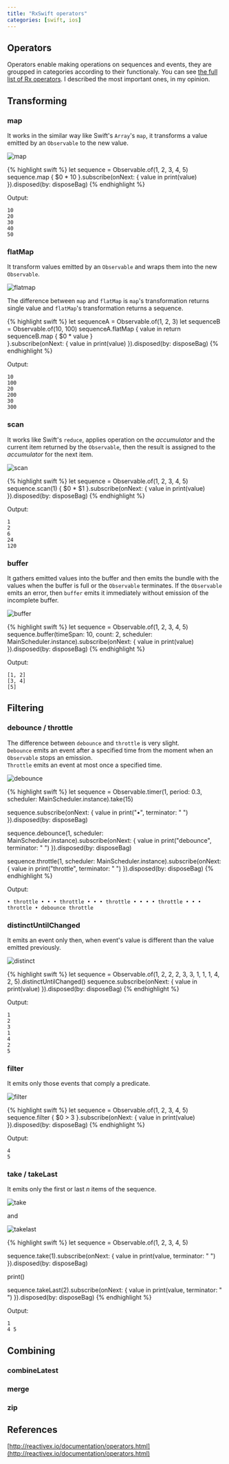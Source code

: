 ```yaml
---
title: "RxSwift operators"
categories: [swift, ios]
---
```

## Operators

Operators enable making operations on sequences and events, they are groupped in categories according to their functionaly. You can see [the full list of Rx operators](http://reactivex.io/documentation/operators.html). I described the most important ones, in my opinion.

## Transforming

### map

It works in the similar way like Swift's `Array`'s `map`, it transforms a value emitted by an `Observable` to the new value.

![map](/assets/rx-map.png)

{% highlight swift %}
let sequence = Observable.of(1, 2, 3, 4, 5)
sequence.map { $0 * 10 }.subscribe(onNext: { value in
    print(value)
}).disposed(by: disposeBag)
{% endhighlight %}

Output:

```
10
20
30
40
50
```

### flatMap

It transform values emitted by an `Observable` and wraps them into the new `Observable`.

![flatmap](/assets/rx-flatmap.png)

The difference between `map` and `flatMap` is `map`'s transformation returns single value and `flatMap`'s transformation returns a sequence.

{% highlight swift %}
let sequenceA = Observable.of(1, 2, 3)
let sequenceB = Observable.of(10, 100)
sequenceA.flatMap { value in
    return sequenceB.map { $0 * value }    
}.subscribe(onNext: { value in
    print(value)
}).disposed(by: disposeBag)
{% endhighlight %}

Output:

```
10
100
20
200
30
300
```

### scan

It works like Swift's `reduce`, applies operation on the *accumulator* and the current item returned by the `Observable`, then the result is assigned to the *accumulator* for the next item.

![scan](/assets/rx-scan.png)

{% highlight swift %}
let sequence = Observable.of(1, 2, 3, 4, 5)
sequence.scan(1) { $0 * $1 }.subscribe(onNext: { value in
    print(value)
}).disposed(by: disposeBag)
{% endhighlight %}

Output:

```
1
2
6
24
120
```

### buffer

It gathers emitted values into the buffer and then emits the bundle with the values when the buffer is full or the `Observable` terminates. If the `Observable` emits an error, then `buffer` emits it immediately without emission of the incomplete buffer.

![buffer](/assets/rx-buffer.png)

{% highlight swift %}
let sequence = Observable.of(1, 2, 3, 4, 5)
sequence.buffer(timeSpan: 10, count: 2, scheduler: MainScheduler.instance).subscribe(onNext: { value in
    print(value)
}).disposed(by: disposeBag)
{% endhighlight %}

Output:

```
[1, 2]
[3, 4]
[5]
```

## Filtering

### debounce / throttle

The difference between `debounce` and `throttle` is very slight.  
`Debounce` emits an event after a specified time from the moment when an `Observable` stops an emission.  
`Throttle` emits an event at most once a specified time.

![debounce](/assets/rx-debounce.png)

{% highlight swift %}
let sequence = Observable<Int>.timer(1, period: 0.3, scheduler: MainScheduler.instance).take(15)
        
sequence.subscribe(onNext: { value in
    print("•", terminator: " ")
}).disposed(by: disposeBag)

sequence.debounce(1, scheduler: MainScheduler.instance).subscribe(onNext: { value in
    print("debounce", terminator: " ")
}).disposed(by: disposeBag)

sequence.throttle(1, scheduler: MainScheduler.instance).subscribe(onNext: { value in
    print("throttle", terminator: " ")
}).disposed(by: disposeBag)
{% endhighlight %}

Output:

```
• throttle • • • throttle • • • throttle • • • • throttle • • • throttle • debounce throttle
```

### distinctUntilChanged

It emits an event only then, when event's value is different than the value emitted previously.

![distinct](/assets/rx-distinct.png)

{% highlight swift %}
let sequence = Observable.of(1, 2, 2, 2, 3, 3, 1, 1, 1, 4, 2, 5).distinctUntilChanged()
sequence.subscribe(onNext: { value in
    print(value)
}).disposed(by: disposeBag)
{% endhighlight %}

Output:

```
1
2
3
1
4
2
5
```

### filter

It emits only those events that comply a predicate.

![filter](/assets/rx-filter.png)

{% highlight swift %}
let sequence = Observable.of(1, 2, 3, 4, 5)
sequence.filter { $0 > 3 }.subscribe(onNext: { value in
    print(value)
}).disposed(by: disposeBag)
{% endhighlight %}

Output:

```
4
5
```

### take / takeLast

It emits only the first or last *n* items of the sequence.

![take](/assets/rx-take.png)

and

![takelast](/assets/rx-takelast.png)

{% highlight swift %}
let sequence = Observable.of(1, 2, 3, 4, 5)

sequence.take(1).subscribe(onNext: { value in
    print(value, terminator: " ")
}).disposed(by: disposeBag)

print()

sequence.takeLast(2).subscribe(onNext: { value in
    print(value, terminator: " ")
}).disposed(by: disposeBag)
{% endhighlight %}

Output:

```
1
4 5
```

## Combining

### combineLatest

### merge

### zip

## References

[http://reactivex.io/documentation/operators.html](http://reactivex.io/documentation/operators.html)